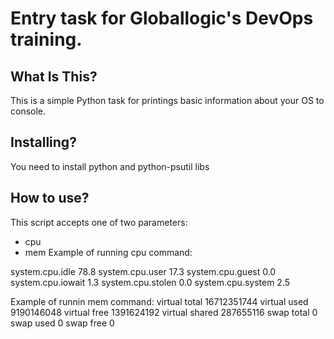 Entry task for Globallogic's DevOps training.
==============================

What Is This?
-------------

This is a simple Python task for printings basic information about your OS to console.


Installing?
-------------

You need to install python and python-psutil libs

How to use?
-------------

This script accepts one of two parameters:
- cpu 
- mem
Example of running cpu command:

system.cpu.idle 78.8
system.cpu.user 17.3
system.cpu.guest 0.0
system.cpu.iowait 1.3
system.cpu.stolen 0.0
system.cpu.system 2.5

Example of runnin mem command:
virtual total 16712351744
virtual used 9190146048
virtual free 1391624192
virtual shared 287655116
swap total 0
swap used 0
swap free 0
